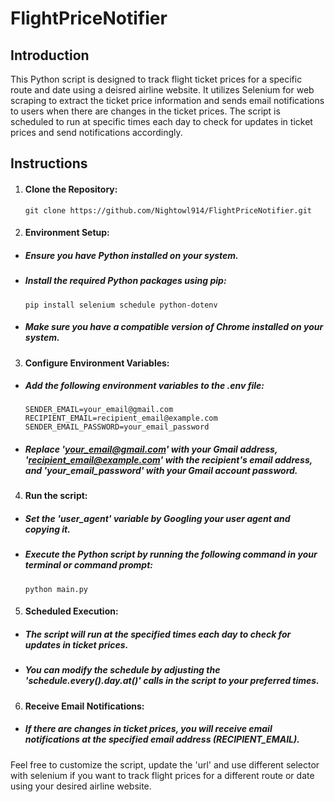 # FlightPriceNotifier


## Introduction
This Python script is designed to track flight ticket prices for a specific route and date using a deisred airline website. It utilizes Selenium for web scraping to extract the ticket price information and sends email notifications to users when there are changes in the ticket prices. The script is scheduled to run at specific times each day to check for updates in ticket prices and send notifications accordingly.

## Instructions
1. #### Clone the Repository:
   ```
   git clone https://github.com/Nightowl914/FlightPriceNotifier.git
   ```

2. #### Environment Setup:
- ##### Ensure you have Python installed on your system.
- ##### Install the required Python packages using pip:
  ```
  pip install selenium schedule python-dotenv
  ```
- ##### Make sure you have a compatible version of Chrome installed on your system.

3. #### Configure Environment Variables:
- ##### Add the following environment variables to the .env file:
  ```
  SENDER_EMAIL=your_email@gmail.com
  RECIPIENT_EMAIL=recipient_email@example.com
  SENDER_EMAIL_PASSWORD=your_email_password
  ```
- ##### Replace 'your_email@gmail.com' with your Gmail address, 'recipient_email@example.com' with the recipient's email address, and 'your_email_password' with your Gmail account password.
  
4. #### Run the script:
- ##### Set the 'user_agent' variable by Googling your user agent and copying it.
- ##### Execute the Python script by running the following command in your terminal or command prompt:
  ```
  python main.py
  ```

5. #### Scheduled Execution:
- ##### The script will run at the specified times each day to check for updates in ticket prices.
- ##### You can modify the schedule by adjusting the 'schedule.every().day.at()' calls in the script to your preferred times.

6. #### Receive Email Notifications:
- ##### If there are changes in ticket prices, you will receive email notifications at the specified email address (RECIPIENT_EMAIL).

Feel free to customize the script, update the 'url' and use different selector with selenium if you want to track flight prices for a different route or date using your desired airline website.
